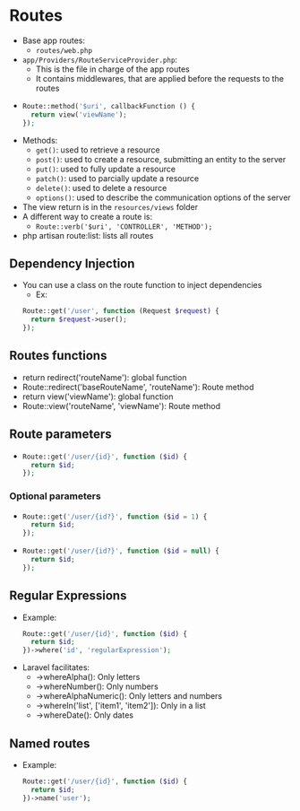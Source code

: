 # Routes
- Base app routes:
  - `routes/web.php`
- `app/Providers/RouteServiceProvider.php`: 
  - This is the file in charge of the app routes
  - It contains middlewares, that are applied before the requests to the routes
- ```php
  Route::method('$uri', callbackFunction () {
    return view('viewName');
  });
  ```
- Methods:
  - `get()`: used to retrieve a resource
  - `post()`: used to create a resource, submitting an entity to the server
  - `put()`: used to fully update a resource
  - `patch()`: used to parcially update a resource
  - `delete()`: used to delete a resource
  - `options()`: used to describe the communication options of the server
- The view return is in the `resources/views` folder
- A different way to create a route is:
  - ```Route::verb('$uri', 'CONTROLLER', 'METHOD');```
- php artisan route:list: lists all routes

## Dependency Injection
- You can use a class on the route function to inject dependencies
  - Ex:
  ```php
  Route::get('/user', function (Request $request) {
    return $request->user();
  });
  ```

## Routes functions
- return redirect('routeName'): global function
- Route::redirect('baseRouteName', 'routeName'): Route method
- return view('viewName'): global function
- Route::view('routeName', 'viewName'): Route method

## Route parameters
- ```php
  Route::get('/user/{id}', function ($id) {
    return $id;
  });
  ```

### Optional parameters
- ```php
  Route::get('/user/{id?}', function ($id = 1) {
    return $id;
  });
  ```
- ```php
  Route::get('/user/{id?}', function ($id = null) {
    return $id;
  });
  ```

## Regular Expressions
- Example:
  ```php
  Route::get('/user/{id}', function ($id) {
    return $id;
  })->where('id', 'regularExpression');
  ```
- Laravel facilitates:
  - ->whereAlpha(): Only letters
  - ->whereNumber(): Only numbers
  - ->whereAlphaNumeric(): Only letters and numbers
  - ->whereIn('list', ['item1', 'item2']): Only in a list
  - ->whereDate(): Only dates

## Named routes
- Example:
  ```php
  Route::get('/user/{id}', function ($id) {
    return $id;
  })->name('user');
  ```
